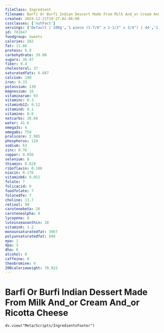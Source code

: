 ```yaml
---
fileClass: Ingredient
filename: Barfi Or Burfi Indian Dessert Made From Milk And_or Cream And_or Ricotta Cheese
created: 2024-12-21T19:27:02-06:00
cssclasses: ['nutFact']
servings: ['Default | 100g','1 piece (1-7/8" x 1-1/2" x 3/4") | 44','1 cubic inch | 21']
id: 781647
foodgroup: Sweets
calories: 282
fat: 11.66
protein: 6.9
carbohydrate: 39.08
sugars: 36.97
fiber: 0.4
cholesterol: 37
saturatedfats: 6.687
calcium: 140
iron: 0.33
potassium: 130
magnesium: 16
vitaminarae: 93
vitaminc: 0.3
vitaminb12: 0.12
vitamind: 0.1
vitamine: 0.6
netcarbs: 38.68
water: 41.6
omega3s: 4
omega6s: 759
pralscore: 2.985
phosphorus: 124
sodium: 63
zinc: 0.76
copper: 0.056
selenium: 8
thiamin: 0.029
riboflavin: 0.188
niacin: 0.176
vitaminb6: 0.051
folate: 7
folicacid: 0
foodfolate: 7
folatedfe: 7
choline: 13.7
retinol: 90
carotenebeta: 26
carotenealpha: 0
lycopene: 0
luteinzeaxanthin: 20
vitamink: 1.2
monounsaturatedfat: 3967
polyunsaturatedfat: 848
epa: 1
dpa: 3
dha: 0
alcohol: 0
caffeine: 0
theobromine: 0
200calorieweight: 70.922
---
```


# Barfi Or Burfi Indian Dessert Made From Milk And_or Cream And_or Ricotta Cheese

```dataviewjs
dv.view("Meta/Scripts/IngredientsFooter")
```